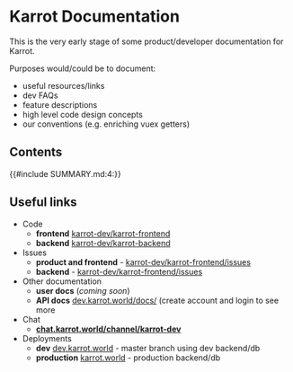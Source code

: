 <!-- 
SPDX-FileCopyrightText: 2016 Nick Sellen <hello@nicksellen.co.uk> 
SPDX-FileCopyrightText: 2016 Karrot

SPDX-License-Identifier: MIT

Karrot
-->


# Karrot Documentation

This is the very early stage of some product/developer documentation for Karrot.

Purposes would/could be to document:
- useful resources/links
- dev FAQs
- feature descriptions
- high level code design concepts
- our conventions (e.g. enriching vuex getters)

## Contents

{{#include SUMMARY.md:4:}}

## Useful links

- Code
  - **frontend** [karrot-dev/karrot-frontend](https://github.com/karrot-dev/karrot-frontend)
  - **backend** [karrot-dev/karrot-backend](https://github.com/karrot-dev/karrot-backend)
- Issues
  - **product and frontend** - [karrot-dev/karrot-frontend/issues](https://github.com/karrot-dev/karrot-frontend/issues)
  - **backend** - [karrot-dev/karrot-frontend/issues](https://github.com/karrot-dev/karrot-frontend/issues)
- Other documentation
  - **user docs** (_coming soon_)
  - **API docs** [dev.karrot.world/docs/](https://dev.karrot.world/docs/) (create account and login to see more
- Chat
  - [**chat.karrot.world/channel/karrot-dev**](https://chat.karrot.world/channel/karrot-dev)
- Deployments
  - **dev** [dev.karrot.world](https://dev.karrot.world) - master branch using dev backend/db
  - **production** [karrot.world](https://karrot.world) -  production backend/db
